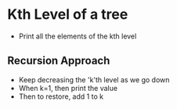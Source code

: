 # Kth Level of a tree
- Print all the elements of the kth level

## Recursion Approach
- Keep decreasing the 'k'th level as we go down
- When k=1, then print the value
- Then to restore, add 1 to k
